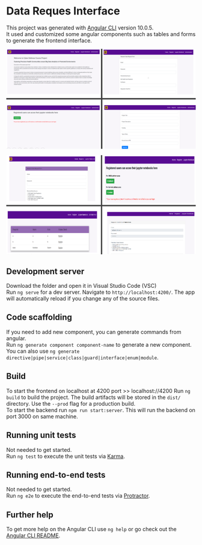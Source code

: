 # Data Reques Interface

This project was generated with [Angular CLI](https://github.com/angular/angular-cli) version 10.0.5.  
It used and customized some angular components such as tables and forms to generate the frontend interface.  

![](Capture.PNG)  

![](Capture_1.PNG)

## Development server

Download the folder and open it in Visual Studio Code (VSC)  
Run `ng serve` for a dev server. Navigate to `http://localhost:4200/`. The app will automatically reload if you change any of the source files.

## Code scaffolding

If you need to add new component, you can generate commands from angular.  
Run `ng generate component component-name` to generate a new component. You can also use `ng generate directive|pipe|service|class|guard|interface|enum|module`.

## Build
To start the frontend on localhost at 4200 port >> localhost://4200
Run `ng build` to build the project. The build artifacts will be stored in the `dist/` directory. Use the `--prod` flag for a production build.  
To start the backend run `npm run start:server`. This will run the backend on port 3000 on same machine.

## Running unit tests
Not needed to get started.  
Run `ng test` to execute the unit tests via [Karma](https://karma-runner.github.io).

## Running end-to-end tests
Not needed to get started.  
Run `ng e2e` to execute the end-to-end tests via [Protractor](http://www.protractortest.org/).

## Further help

To get more help on the Angular CLI use `ng help` or go check out the [Angular CLI README](https://github.com/angular/angular-cli/blob/master/README.md).

